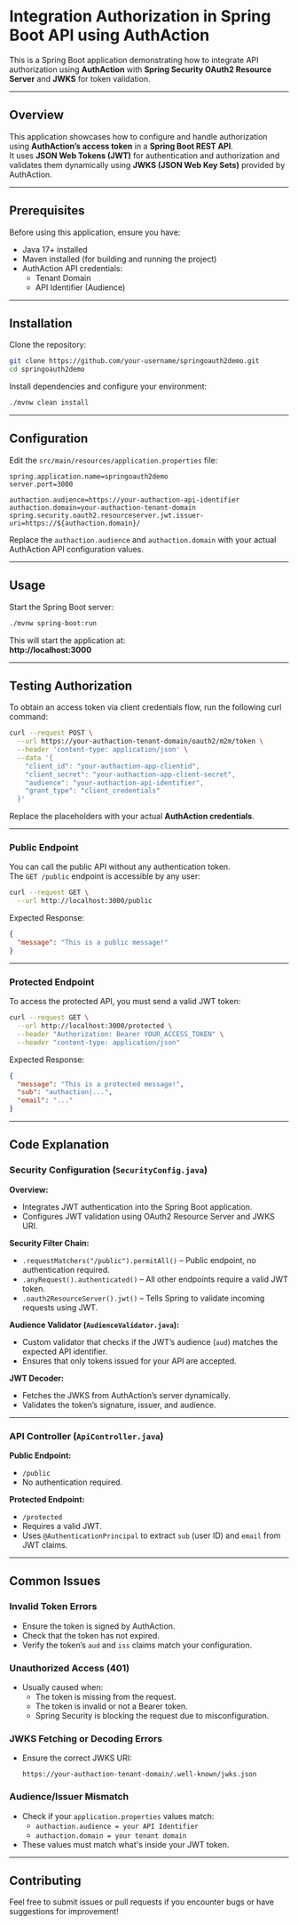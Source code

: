 # Integration Authorization in Spring Boot API using AuthAction

This is a Spring Boot application demonstrating how to integrate API authorization using **AuthAction** with **Spring Security OAuth2 Resource Server** and **JWKS** for token validation.

---

## Overview

This application showcases how to configure and handle authorization using **AuthAction’s access token** in a **Spring Boot REST API**.  
It uses **JSON Web Tokens (JWT)** for authentication and authorization and validates them dynamically using **JWKS (JSON Web Key Sets)** provided by AuthAction.

---

## Prerequisites

Before using this application, ensure you have:

- Java 17+ installed  
- Maven installed (for building and running the project)  
- AuthAction API credentials:  
  - Tenant Domain  
  - API Identifier (Audience)

---

## Installation

Clone the repository:

```bash
git clone https://github.com/your-username/springoauth2demo.git
cd springoauth2demo
```

Install dependencies and configure your environment:

```bash
./mvnw clean install
```

---

## Configuration

Edit the `src/main/resources/application.properties` file:

```properties
spring.application.name=springoauth2demo
server.port=3000

authaction.audience=https://your-authaction-api-identifier
authaction.domain=your-authaction-tenant-domain
spring.security.oauth2.resourceserver.jwt.issuer-uri=https://${authaction.domain}/
```

Replace the `authaction.audience` and `authaction.domain` with your actual AuthAction API configuration values.

---

## Usage

Start the Spring Boot server:

```bash
./mvnw spring-boot:run
```

This will start the application at:  
**http://localhost:3000**

---

## Testing Authorization

To obtain an access token via client credentials flow, run the following curl command:

```bash
curl --request POST \
  --url https://your-authaction-tenant-domain/oauth2/m2m/token \
  --header 'content-type: application/json' \
  --data '{
    "client_id": "your-authaction-app-clientid",
    "client_secret": "your-authaction-app-client-secret",
    "audience": "your-authaction-api-identifier",
    "grant_type": "client_credentials"
  }'
```

Replace the placeholders with your actual **AuthAction credentials**.

---

### Public Endpoint

You can call the public API without any authentication token.  
The `GET /public` endpoint is accessible by any user:

```bash
curl --request GET \
  --url http://localhost:3000/public
```

Expected Response:

```json
{
  "message": "This is a public message!"
}
```

---

### Protected Endpoint

To access the protected API, you must send a valid JWT token:

```bash
curl --request GET \
  --url http://localhost:3000/protected \
  --header "Authorization: Bearer YOUR_ACCESS_TOKEN" \
  --header "content-type: application/json"
```

Expected Response:

```json
{
  "message": "This is a protected message!",
  "sub": "authaction|...",
  "email": "..."
}
```

---

## Code Explanation

### Security Configuration (`SecurityConfig.java`)

**Overview:**

- Integrates JWT authentication into the Spring Boot application.
- Configures JWT validation using OAuth2 Resource Server and JWKS URI.

**Security Filter Chain:**

- `.requestMatchers("/public").permitAll()` – Public endpoint, no authentication required.
- `.anyRequest().authenticated()` – All other endpoints require a valid JWT token.
- `.oauth2ResourceServer().jwt()` – Tells Spring to validate incoming requests using JWT.

**Audience Validator (`AudienceValidator.java`):**

- Custom validator that checks if the JWT’s audience (`aud`) matches the expected API identifier.
- Ensures that only tokens issued for your API are accepted.

**JWT Decoder:**

- Fetches the JWKS from AuthAction’s server dynamically.
- Validates the token’s signature, issuer, and audience.

---

### API Controller (`ApiController.java`)

**Public Endpoint:**

- `/public`  
- No authentication required.

**Protected Endpoint:**

- `/protected`  
- Requires a valid JWT.  
- Uses `@AuthenticationPrincipal` to extract `sub` (user ID) and `email` from JWT claims.

---

## Common Issues

### Invalid Token Errors

- Ensure the token is signed by AuthAction.
- Check that the token has not expired.
- Verify the token’s `aud` and `iss` claims match your configuration.

### Unauthorized Access (401)

- Usually caused when:
  - The token is missing from the request.
  - The token is invalid or not a Bearer token.
  - Spring Security is blocking the request due to misconfiguration.

### JWKS Fetching or Decoding Errors

- Ensure the correct JWKS URI:

  ```
  https://your-authaction-tenant-domain/.well-known/jwks.json
  ```


### Audience/Issuer Mismatch

- Check if your `application.properties` values match:
  - `authaction.audience = your API Identifier`
  - `authaction.domain = your tenant domain`
- These values must match what's inside your JWT token.

---

## Contributing

Feel free to submit issues or pull requests if you encounter bugs or have suggestions for improvement!

